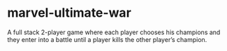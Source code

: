 # marvel-ultimate-war
A full stack 2-player game where each player chooses his champions and they enter into a battle until a player kills the other player’s champion.

